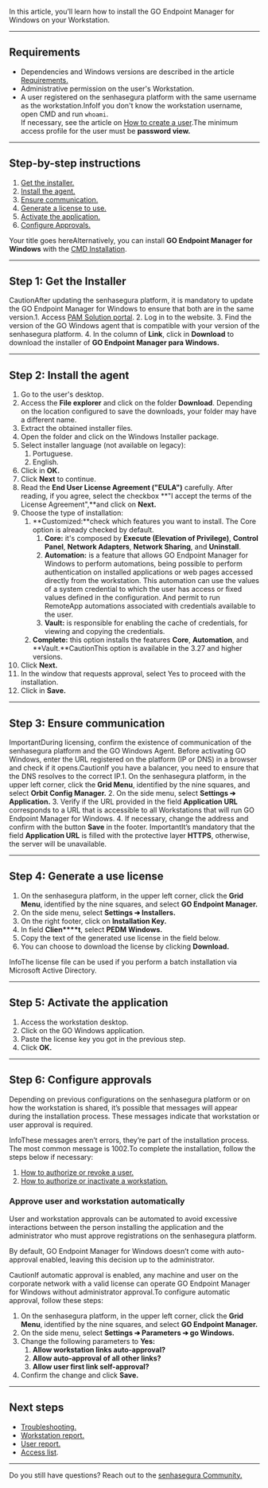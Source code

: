 In this article, you’ll learn how to install the GO Endpoint Manager for Windows on your Workstation.



---

## Requirements

* Dependencies and Windows versions are described in the article [Requirements.](https://docs.senhasegura.io/v3-32/docs/pt/go-endpoint-manager-windows-requirements)
* Administrative permission on the user's Workstation.
* A user registered on the senhasegura platform with the same username as the workstation.InfoIf you don't know the workstation username, open CMD and run `whoami`.  
If necessary, see the article on [How to create a user](/v3-32/docs/user-management-add-system-administrator).The minimum access profile for the user must be **password view.**



---

## Step\-by\-step instructions

1. [Get the installer.](/v3-32/docs/go-endpoint-manager-windows-install#step-1-get-the-installer)
2. [Install the agent.](/v3-32/docs/go-endpoint-manager-windows-install#step-2-install-the-agent)
3. [Ensure communication.](/v3-32/docs/go-endpoint-manager-windows-install#step-3-ensure-communication)
4. [Generate a license to use.](/v3-32/docs/go-endpoint-manager-windows-install#step-4-generate-a-use-license)
5. [Activate the application.](/v3-32/docs/go-endpoint-manager-windows-install#step-5-activate-the-application)
6. [Configure Approvals.](/v3-32/docs/go-endpoint-manager-windows-install#step-6-configure-approvals)

Your title goes hereAlternatively, you can install **GO Endpoint Manager for Windows** with the [CMD Installation](/v3-32/docs/go-windows-cmd-installation).  
  


  




---

## Step 1: Get the Installer

CautionAfter updating the senhasegura platform, it is mandatory to update the GO Endpoint Manager for Windows to ensure that both are in the same version.1. Access [PAM Solution portal](https://suporte.senhasegura.com.br/en/support/login ).
2. Log in to the website.
3. Find the version of the GO Windows agent that is compatible with your version of the senhasegura platform.
4. In the column of **Link**, click in **Download** to download the installer of **GO Endpoint Manager para Windows.**



---

## Step 2: Install the agent

1. Go to the user's desktop.
2. Access the **File explorer** and click on the folder **Download**. Depending on the location configured to save the downloads, your folder may have a different name.
3. Extract the obtained installer files.
4. Open the folder and click on the Windows Installer package.
5. Select installer language (not available on legacy):
	1. Portuguese.
	2. English.
6. Click in **OK.**
7. Click **Next** to continue.
8. Read the **End User License Agreement ("EULA")** carefully. After reading, if you agree, select the checkbox **"I accept the terms of the License Agreement",**and click on **Next.**
9. Choose the type of installation:
	1. **Customized:**check which features you want to install. The Core option is already checked by default.
		1. **Core:** it's composed by **Execute (Elevation of Privilege)**, **Control Panel**, **Network Adapters**, **Network Sharing**, and **Uninstall**.
		2. **Automation:** is a feature that allows GO Endpoint Manager for Windows to perform automations, being possible to perform authentication on installed applications or web pages accessed directly from the workstation. This automation can use the values of a system credential to which the user has access or fixed values defined in the configuration. And permit to run RemoteApp automations associated with credentials available to the user.
		3. **Vault:** is responsible for enabling the cache of credentials, for viewing and copying the credentials.
	2. **Complete:** this option installs the features **Core**, **Automation**, and **Vault.**CautionThis option is available in the 3\.27 and higher versions.
10. Click **Next.**
11. In the window that requests approval, select Yes to proceed with the installation.
12. Click in **Save.**



---

## Step 3: Ensure communication

ImportantDuring licensing, confirm the existence of communication of the senhasegura platform and the GO Windows Agent. Before activating GO Windows, enter the URL registered on the platform (IP or DNS) in a browser and check if it opens.CautionIf you have a balancer, you need to ensure that the DNS resolves to the correct IP.1. On the senhasegura platform, in the upper left corner, click the **Grid Menu**, identified by the nine squares, and select **Orbit Config Manager.**
2. On the side menu, select **Settings ➔ Application.**
3. Verify if the URL provided in the field **Application URL** corresponds to a URL that is accessible to all Workstations that will run GO Endpoint Manager for Windows.
4. If necessary, change the address and confirm with the button **Save** in the footer.
ImportantIt’s mandatory that the field **Application URL** is filled with the protective layer **HTTPS**, otherwise, the server will be unavailable.

---

## Step 4: Generate a use license

1. On the senhasegura platform, in the upper left corner, click the **Grid Menu**, identified by the nine squares, and select **GO Endpoint Manager.**
2. On the side menu, select **Settings ➔ Installers.**
3. On the right footer, click on **Installation Key.**
4. In field **Clien****t**, select **PEDM Windows.**
5. Copy the text of the generated use license in the field below.
6. You can choose to download the license by clicking **Download.**

InfoThe license file can be used if you perform a batch installation via Microsoft Active Directory.



---

## Step 5: Activate the application

1. Access the workstation desktop.
2. Click on the GO Windows application.
3. Paste the license key you got in the previous step.
4. Click **OK.**



---

## Step 6: Configure approvals

Depending on previous configurations on the senhasegura platform or on how the workstation is shared, it’s possible that messages will appear during the installation process. These messages indicate that workstation or user approval is required.

InfoThese messages aren’t errors, they’re part of the installation process. The most common message is 1002\.To complete the installation, follow the steps below if necessary:

1. [How to authorize or revoke a user.](/v3-32/docs/go-endpoint-manager-how-to-authorize-or-revoke-a-user)
2. [How to authorize or inactivate a workstation.](/v3-32/docs/go-endpoint-manager-how-to-authorize-or-inactivate-a-workstation)

### Approve user and workstation automatically

User and workstation approvals can be automated to avoid excessive interactions between the person installing the application and the administrator who must approve registrations on the senhasegura platform.

By default, GO Endpoint Manager for Windows doesn’t come with auto\-approval enabled, leaving this decision up to the administrator.

CautionIf automatic approval is enabled, any machine and user on the corporate network with a valid license can operate GO Endpoint Manager for Windows without administrator approval.To configure automatic approval, follow these steps:

1. On the senhasegura platform, in the upper left corner, click the **Grid Menu**, identified by the nine squares, and select **GO Endpoint Manager.**
2. On the side menu, select **Settings ➔ Parameters ➔ go Windows.**
3. Change the following parameters to **Yes:**
	1. **Allow workstation links auto\-approval?**
	2. **Allow auto\-approval of all other links?**
	3. **Allow user first link self\-approval?**
4. Confirm the change and click **Save.**



---

## Next steps

* [Troubleshooting.](/v3-32/docs/pedm-troubleshooting)
* [Workstation report.](/v3-32/docs/go-endpoint-manager-workstations)
* [User report.](/v3-32/docs/go-endpoint-manager-users)
* [Access list](/v3-32/docs/go-endpoint-manager-windows-application-access-lists).


---

Do you still have questions? Reach out to the [senhasegura Community.](https://community.senhasegura.io/)

